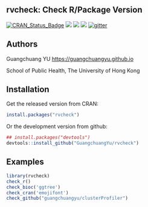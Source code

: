 rvcheck: Check R/Package Version
---------

[![CRAN_Status_Badge](http://www.r-pkg.org/badges/version/rvcheck?color=green)](http://cran.r-project.org/package=rvcheck)
![](http://cranlogs.r-pkg.org/badges/grand-total/rvcheck?color=green)
![](http://cranlogs.r-pkg.org/badges/rvcheck?color=green)
![](http://cranlogs.r-pkg.org/badges/last-week/rvcheck?color=green)
[![gitter](https://img.shields.io/badge/GITTER-join%20chat-green.svg)](https://gitter.im/GuangchuangYu/Bioinformatics)


## Authors ##

Guangchuang YU <https://guangchuangyu.github.io>

School of Public Health, The University of Hong Kong 

## Installation ##

Get the released version from CRAN:

```r
install.packages("rvcheck")
```

Or the development version from github:

```r
## install.packages("devtools")
devtools::install_github("GuangchuangYu/rvcheck")
```

## Examples ##

```r
library(rvcheck)
check_r()
check_bioc('ggtree')
check_cran('emojifont')
check_github("guangchuangyu/clusterProfiler")
```

